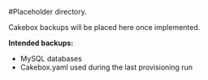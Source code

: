 #Placeholder directory.

Cakebox backups will be placed here once implemented.

**Intended backups:**

+ MySQL databases
+ Cakebox.yaml used during the last provisioning run
